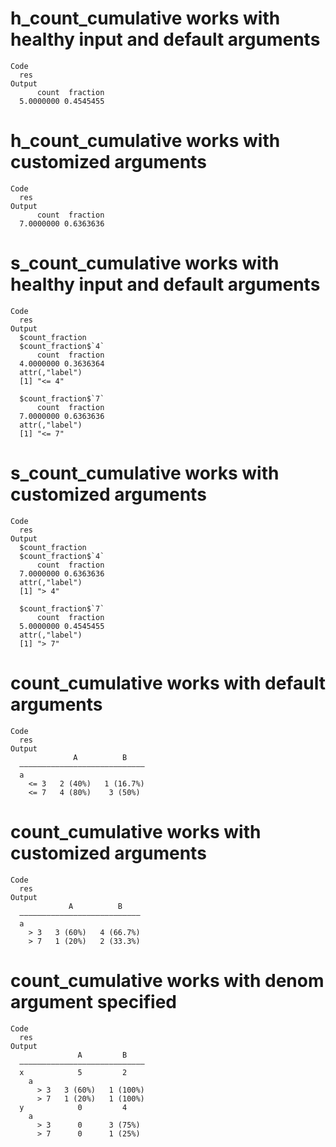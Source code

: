 # h_count_cumulative works with healthy input and default arguments

    Code
      res
    Output
          count  fraction 
      5.0000000 0.4545455 

# h_count_cumulative works with customized arguments

    Code
      res
    Output
          count  fraction 
      7.0000000 0.6363636 

# s_count_cumulative works with healthy input and default arguments

    Code
      res
    Output
      $count_fraction
      $count_fraction$`4`
          count  fraction 
      4.0000000 0.3636364 
      attr(,"label")
      [1] "<= 4"
      
      $count_fraction$`7`
          count  fraction 
      7.0000000 0.6363636 
      attr(,"label")
      [1] "<= 7"
      
      

# s_count_cumulative works with customized arguments

    Code
      res
    Output
      $count_fraction
      $count_fraction$`4`
          count  fraction 
      7.0000000 0.6363636 
      attr(,"label")
      [1] "> 4"
      
      $count_fraction$`7`
          count  fraction 
      5.0000000 0.4545455 
      attr(,"label")
      [1] "> 7"
      
      

# count_cumulative works with default arguments

    Code
      res
    Output
                  A          B    
      ————————————————————————————
      a                           
        <= 3   2 (40%)   1 (16.7%)
        <= 7   4 (80%)    3 (50%) 

# count_cumulative works with customized arguments

    Code
      res
    Output
                 A          B    
      ———————————————————————————
      a                          
        > 3   3 (60%)   4 (66.7%)
        > 7   1 (20%)   2 (33.3%)

# count_cumulative works with denom argument specified

    Code
      res
    Output
                   A         B    
      ————————————————————————————
      x            5         2    
        a                         
          > 3   3 (60%)   1 (100%)
          > 7   1 (20%)   1 (100%)
      y            0         4    
        a                         
          > 3      0      3 (75%) 
          > 7      0      1 (25%) 

